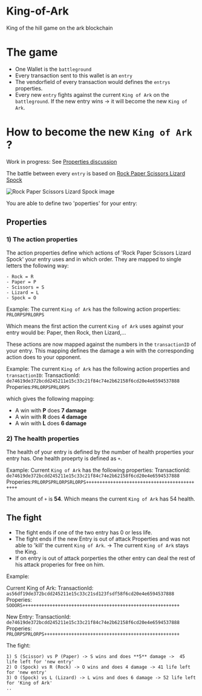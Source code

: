 # King-of-Ark
King of the hill game on the ark blockchain

# The game

- One Wallet is the `battleground`
- Every transaction sent to this wallet is an `entry`
- The vendorfield of every transaction would defines the `entrys` properties.
- Every new `entry` fights against the current `King of Ark` on the `battleground`. If the new entry wins -> it will become the new `King of Ark`.

# How to become the new `King of Ark` ?

Work in progress: See [Properties discussion](https://github.com/geckogecko/King-of-Ark/issues/1)

The battle between every `entry` is based on [Rock Paper Scissors Lizard Spock](http://bigbangtheory.wikia.com/wiki/Rock_Paper_Scissors_Lizard_Spock)

![Rock Paper Scissors Lizard Spock image](https://upload.wikimedia.org/wikipedia/en/c/cc/Rock_paper_scissors_lizard_spock.png "Rock Paper Scissors Lizard Spock rules")

You are able to define two 'poperties' for your entry:

## Properties

### 1) The action properties

The action properties define which actions of 'Rock Paper Scissors Lizard Spock' your entry uses and in which order. 
They are mapped to single letters the following way:

```
- Rock = R
- Paper = P
- Scissors = S
- Lizard = L
- Spock = O
```

Example: 
The current `King of Ark` has the following action properties: 
`PRLORPSPRLORPS`


Which means the first action the current `King of Ark` uses against your entry would be: Paper, then Rock, then Lizard,...

These actions are now mapped against the numbers in the `transactionID` of your entry. This mapping defines the damage a win with the corresponding action does to your opponent.  

Example: 
The current `King of Ark` has the following action properties and `transactionID`:
TransactionId: `de74619de372bcdd245211e15c33c21f84c74e2b62158f6cd20e4e6594537888`
Properies:`PRLORPSPRLORPS`

which gives the following mapping: 

- A win with **P** does **7 damage**
- A win with **R** does **4 damage**
- A win with **L** does **6 damage**


### 2) The health properties

The health of your entry is defined by the number of health properties your entry has. One health proeprty is defined as `+`.

Example:
Current `King of Ark` has the following properties:
TransactionId: `de74619de372bcdd245211e15c33c21f84c74e2b62158f6cd20e4e6594537888`
Properies:`PRLORPSPRLORPSRLORPS++++++++++++++++++++++++++++++++++++++++++++`

 The amount of `+` is **54**. Which means the current `King of Ark` has 54 health. 
 
 ## The fight

- The fight ends if one of the two entry has 0 or less life.
- The fight ends if the new Entry is out of attack Properties and was not able to 'kill' the current `King of Ark`. -> The current `King of Ark` stays the King.
- If on entry is out of attack porperties the other entry can deal the rest of his attack properies for free on him.

Example:

Current King of Ark:
TransactionId: `as56df19de372bcdd245211e15c33c21sd123fsdf58f6cd20e4e6594537888`
Properies:` SOOORS++++++++++++++++++++++++++++++++++++++++++++++++++++++++++`

New Entry:
TransactionId: `de74619de372bcdd245211e15c33c21f84c74e2b62158f6cd20e4e6594537888`
Properies:` PRLORPSPRLORPS++++++++++++++++++++++++++++++++++++++++++++++++++`

The fight:
```
1) S (Scissor) vs P (Paper) -> S wins and does **5** damage ->  45 life left for 'new entry'
2) O (Spock) vs R (Rock) -> O wins and does 4 damage -> 41 life left for 'new entry'
3) O (Spock) vs L (Lizard) -> L wins and does 6 damage -> 52 life left for 'King of Ark'
..
```

